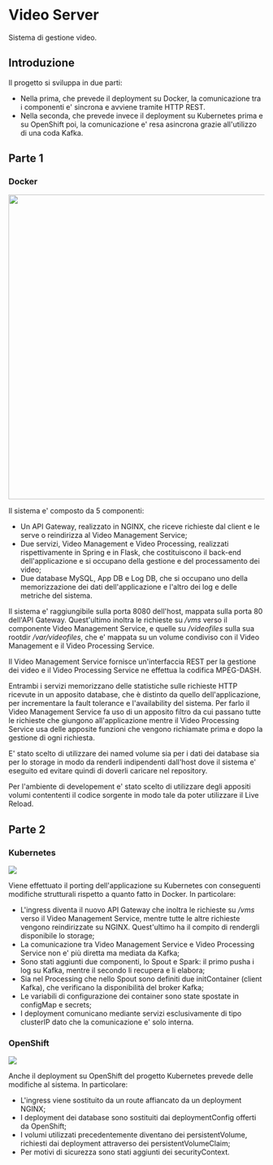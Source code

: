 # Video Server

Sistema di gestione video.


## Introduzione

Il progetto si sviluppa in due parti: 
- Nella prima, che prevede il deployment su Docker, la comunicazione tra i componenti e' sincrona e avviene tramite HTTP REST. 
- Nella seconda, che prevede invece il deployment su Kubernetes prima e su OpenShift poi, la comunicazione e' resa asincrona grazie all'utilizzo di una coda Kafka.


## Parte 1

### Docker

<img width="600" src="https://github.com/gdev96/video-server/blob/master/resources/docker.svg">

Il sistema e' composto da 5 componenti:
- Un API Gateway, realizzato in NGINX, che riceve richieste dal client e le serve o reindirizza al Video Management Service;
- Due servizi, Video Management e Video Processing, realizzati rispettivamente in Spring e in Flask, che costituiscono il back-end dell'applicazione e si occupano della gestione e del processamento dei video;
- Due database MySQL, App DB e Log DB, che si occupano uno della memorizzazione dei dati dell'applicazione e l'altro dei log e delle metriche del sistema.

Il sistema e' raggiungibile sulla porta 8080 dell'host, mappata sulla porta 80 dell'API Gateway. Quest'ultimo inoltra le richieste su */vms* verso il componente Video Management Service, e quelle su */videofiles* sulla sua rootdir */var/videofiles*, che e' mappata su un volume condiviso con il Video Management e il Video Processing Service.

Il Video Management Service fornisce un'interfaccia REST per la gestione dei video e
il Video Processing Service ne effettua la codifica MPEG-DASH.

Entrambi i servizi memorizzano delle statistiche sulle richieste HTTP ricevute in un apposito database, che è distinto da quello dell'applicazione, per incrementare la fault tolerance e l'availability del sistema. Per farlo il Video Management Service fa uso di un apposito filtro da cui passano tutte le richieste che giungono all'applicazione mentre il Video Processing Service usa delle apposite funzioni che vengono richiamate prima e dopo la gestione di ogni richiesta.

E' stato scelto di utilizzare dei named volume sia per i dati dei database sia per lo storage in modo da renderli indipendenti dall'host dove il sistema e' eseguito ed evitare quindi di doverli caricare nel repository.

Per l'ambiente di developement e' stato scelto di utilizzare degli appositi volumi contententi il codice sorgente in modo tale da poter utilizzare il Live Reload.


## Parte 2

### Kubernetes

<img src="https://github.com/gdev96/video-server/blob/master/resources/kubernetes.svg">

Viene effettuato il porting dell'applicazione su Kubernetes con conseguenti modifiche strutturali rispetto a quanto fatto in Docker.
In particolare:
- L'ingress diventa il nuovo API Gateway che inoltra le richieste su */vms* verso il Video Management Service, mentre tutte le altre richieste vengono reindirizzate su NGINX. Quest'ultimo ha il compito di rendergli disponibile lo storage;
- La comunicazione tra Video Management Service e Video Processing Service non e' più diretta ma mediata da Kafka; 
- Sono stati aggiunti due componenti, lo Spout e Spark: il primo pusha i log su Kafka, mentre il secondo li recupera e li elabora;
- Sia nel Processing che nello Spout sono definiti due initContainer (client Kafka), che verificano la disponibilità del broker Kafka;
- Le variabili di configurazione dei container sono state spostate in configMap e secrets;
- I deployment comunicano mediante servizi esclusivamente di tipo clusterIP dato che la comunicazione e' solo interna.

### OpenShift

<img src="https://github.com/gdev96/video-server/blob/master/resources/openshift.svg">

Anche il deployment su OpenShift del progetto Kubernetes prevede delle modifiche al sistema. In particolare:
- L'ingress viene sostituito da un route affiancato da un deployment NGINX;
- I deployment dei database sono sostituiti dai deploymentConfig offerti da OpenShift;
- I volumi utilizzati precedentemente diventano dei persistentVolume, richiesti dai deployment attraverso dei persistentVolumeClaim;
- Per motivi di sicurezza sono stati aggiunti dei securityContext.
